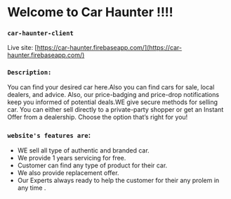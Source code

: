 # Welcome to Car Haunter !!!!

### `car-haunter-client`

Live site: [https://car-haunter.firebaseapp.com/](https://car-haunter.firebaseapp.com/)

### `Description:`
You can find your desired car here.Also you can find cars for sale, local dealers, and advice. Also, our price-badging and price-drop notifications keep you informed of potential deals.WE give  secure methods for selling  car. You can either sell directly to a private-party shopper or get an Instant Offer from a dealership. Choose the option that’s right for you!

### `website's features are`:

* WE sell all type of authentic and branded car.
* We provide 1 years servicing for free.
* Customer can find any type of product for their car.
* We also provide replacement offer.
* Our Experts always ready to help the customer for their any prolem in any time .

